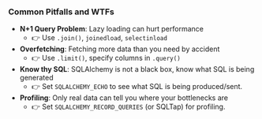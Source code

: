 ### Common Pitfalls and WTFs

- **N+1 Query Problem**: Lazy loading can hurt performance
  - 👉 Use `.join()`, `joinedload`, `selectinload`
- **Overfetching**: Fetching more data than you need by accident
  - 👉 Use `.limit()`, specify columns in `.query()`
- **Know thy SQL**: SQLAlchemy is not a black box, know what SQL is being generated
  - 👉 Set `SQLALCHEMY_ECHO` to see what SQL is being produced/sent.
- **Profiling**: Only real data can tell you where your bottlenecks are
  - 👉 Set `SQLALCHEMY_RECORD_QUERIES` (or SQLTap) for profiling.
